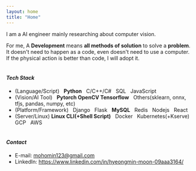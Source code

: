 ```yaml
---
layout: home
title: "Home"
---
```

I am a AI engineer mainly researching about computer vision.

For me, A **Development** means **all methods of solution** to solve a **problem**. It doesn't need to happen as a code, even doesn't need to use a computer. If the physical action is better than code, I will adopt it.
<br> <br />

#### *Tech Stack*
* (Language/Script) &nbsp; **Python** &nbsp; C/C++/C# &nbsp; SQL &nbsp; JavaScript
* (Vision/AI Tool) &nbsp; **Pytorch OpenCV Tensorflow** &nbsp; Others(sklearn, onnx, tfjs, pandas, numpy, etc)
* (Platform/Framework) &nbsp; Django &nbsp; Flask &nbsp; **MySQL** &nbsp; Redis &nbsp; Nodejs &nbsp; React &nbsp;
* (Server/Linux) **Linux CLI(+Shell Script)** &nbsp; Docker &nbsp; Kubernetes(+Kserve) &nbsp; GCP &nbsp; AWS
<br> <br />

#### *Contact*
* E-mail: mohomin123@gmail.com
* LinkedIn: https://www.linkedin.com/in/hyeongmin-moon-09aaa3164/
